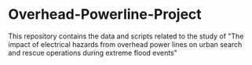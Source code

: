 # Overhead-Powerline-Project
This repository contains the data and scripts related to the study of "The impact of electrical hazards from overhead power lines on urban search and rescue operations during extreme flood events"

